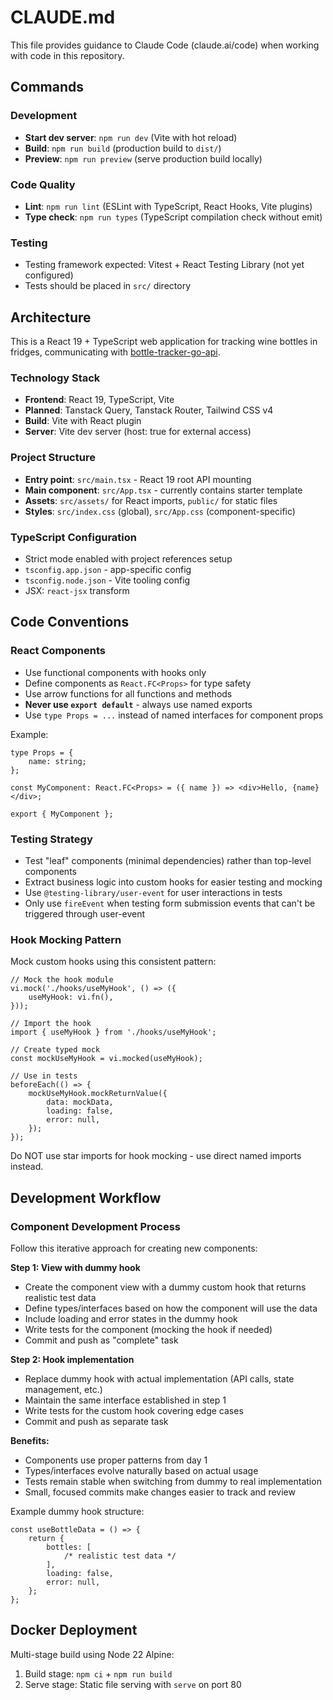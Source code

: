 # CLAUDE.md

This file provides guidance to Claude Code (claude.ai/code) when working with code in this repository.

## Commands

### Development

- **Start dev server**: `npm run dev` (Vite with hot reload)
- **Build**: `npm run build` (production build to `dist/`)
- **Preview**: `npm run preview` (serve production build locally)

### Code Quality

- **Lint**: `npm run lint` (ESLint with TypeScript, React Hooks, Vite plugins)
- **Type check**: `npm run types` (TypeScript compilation check without emit)

### Testing

- Testing framework expected: Vitest + React Testing Library (not yet configured)
- Tests should be placed in `src/` directory

## Architecture

This is a React 19 + TypeScript web application for tracking wine bottles in fridges, communicating with [bottle-tracker-go-api](https://github.com/mariusfa/bottle-tracker-go-api).

### Technology Stack

- **Frontend**: React 19, TypeScript, Vite
- **Planned**: Tanstack Query, Tanstack Router, Tailwind CSS v4
- **Build**: Vite with React plugin
- **Server**: Vite dev server (host: true for external access)

### Project Structure

- **Entry point**: `src/main.tsx` - React 19 root API mounting
- **Main component**: `src/App.tsx` - currently contains starter template
- **Assets**: `src/assets/` for React imports, `public/` for static files
- **Styles**: `src/index.css` (global), `src/App.css` (component-specific)

### TypeScript Configuration

- Strict mode enabled with project references setup
- `tsconfig.app.json` - app-specific config
- `tsconfig.node.json` - Vite tooling config
- JSX: `react-jsx` transform

## Code Conventions

### React Components

- Use functional components with hooks only
- Define components as `React.FC<Props>` for type safety
- Use arrow functions for all functions and methods
- **Never use `export default`** - always use named exports
- Use `type Props = ...` instead of named interfaces for component props

Example:

```tsx
type Props = {
    name: string;
};

const MyComponent: React.FC<Props> = ({ name }) => <div>Hello, {name}</div>;

export { MyComponent };
```

### Testing Strategy

- Test "leaf" components (minimal dependencies) rather than top-level components
- Extract business logic into custom hooks for easier testing and mocking
- Use `@testing-library/user-event` for user interactions in tests
- Only use `fireEvent` when testing form submission events that can't be triggered through user-event

### Hook Mocking Pattern

Mock custom hooks using this consistent pattern:

```tsx
// Mock the hook module
vi.mock('./hooks/useMyHook', () => ({
    useMyHook: vi.fn(),
}));

// Import the hook
import { useMyHook } from './hooks/useMyHook';

// Create typed mock
const mockUseMyHook = vi.mocked(useMyHook);

// Use in tests
beforeEach(() => {
    mockUseMyHook.mockReturnValue({
        data: mockData,
        loading: false,
        error: null,
    });
});
```

Do NOT use star imports for hook mocking - use direct named imports instead.

## Development Workflow

### Component Development Process

Follow this iterative approach for creating new components:

**Step 1: View with dummy hook**

- Create the component view with a dummy custom hook that returns realistic test data
- Define types/interfaces based on how the component will use the data
- Include loading and error states in the dummy hook
- Write tests for the component (mocking the hook if needed)
- Commit and push as "complete" task

**Step 2: Hook implementation**

- Replace dummy hook with actual implementation (API calls, state management, etc.)
- Maintain the same interface established in step 1
- Write tests for the custom hook covering edge cases
- Commit and push as separate task

**Benefits:**

- Components use proper patterns from day 1
- Types/interfaces evolve naturally based on actual usage
- Tests remain stable when switching from dummy to real implementation
- Small, focused commits make changes easier to track and review

Example dummy hook structure:

```tsx
const useBottleData = () => {
    return {
        bottles: [
            /* realistic test data */
        ],
        loading: false,
        error: null,
    };
};
```

## Docker Deployment

Multi-stage build using Node 22 Alpine:

1. Build stage: `npm ci` + `npm run build`
2. Serve stage: Static file serving with `serve` on port 80
